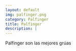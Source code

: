 ```yaml
---
layout: default
img: palfinger.png
category: Palfinger
title: Palfinger
description: |
---
```

Palfinger son las mejores grúas
